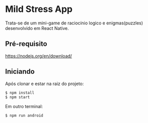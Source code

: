 # Mild Stress App

Trata-se de um mini-game de raciocínio logico e enigmas(puzzles) desenvolvido em React Native.


## Pré-requisito

https://nodejs.org/en/download/


## Iniciando

Após clonar e estar na raiz do projeto:
```shell
$ npm install
$ npm start
```

Em outro terminal:
```shell
$ npm run android
```
